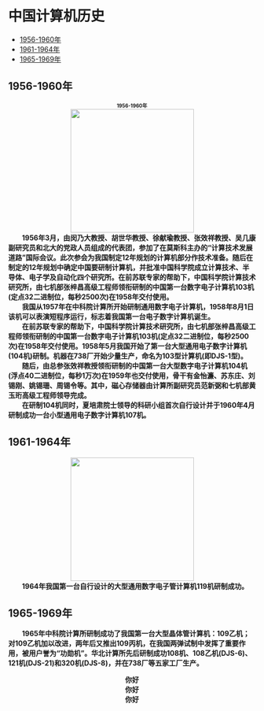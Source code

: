 # 中国计算机历史

- [1956-1960年](#1956-1960年)
- [1961-1964年](#1961-1964年)
- [1965-1969年](#1965-1969年)

## 1956-1960年
<div align=center><font size=1><b>1956-1960年<b></font></div>
  <div align=center><img src="https://raw.githubusercontent.com/lmm327/hello/main/2.png" width="251" height="251"></div>
    &emsp;&emsp;1956年3月，由闵乃大教授、胡世华教授、徐献瑜教授、张效祥教授、吴几康副研究员和北大的党政人员组成的代表团，参加了在莫斯科主办的“计算技术发展道路”国际会议。此次参会为我国制定12年规划的计算机部分作技术准备。随后在制定的12年规划中确定中国要研制计算机，并批准中国科学院成立计算技术、半导体、电子学及自动化四个研究所。在前苏联专家的帮助下，中国科学院计算技术研究所，由七机部张梓昌高级工程师领衔研制的中国第一台数字电子计算机103机(定点32二进制位，每秒2500次)在1958年交付使用。<br> 
    &emsp;&emsp;我国从1957年在中科院计算所开始研制通用数字电子计算机，1958年8月1日该机可以表演短程序运行，标志着我国第一台电子数字计算机诞生。<br>
    &emsp;&emsp;在前苏联专家的帮助下，中国科学院计算技术研究所，由七机部张梓昌高级工程师领衔研制的中国第一台数字电子计算机103机(定点32二进制位，每秒2500次)在1958年交付使用。1958年5月我国开始了第一台大型通用电子数字计算机(104机)研制。机器在738厂开始少量生产，命名为103型计算机(即DJS-1型)。<br>
    &emsp;&emsp;随后，由总参张效祥教授领衔研制的中国第一台大型数字电子计算机104机(浮点40二进制位，每秒1万次)在1959年也交付使用，骨干有金怡濂、苏东庄、刘锡刚、姚锡珊、周锡令等。其中，磁心存储器由计算所副研究员范新弼和七机部黄玉珩高级工程师领导完成。<br> 
    &emsp;&emsp;在研制104机同时，夏培肃院士领导的科研小组首次自行设计并于1960年4月研制成功一台小型通用电子数字计算机107机。<br>

## 1961-1964年
   <div align=center><img src="https://raw.githubusercontent.com/lmm327/hello/main/1.png" width="251" height="251"></div>
   &emsp;&emsp;1964年我国第一台自行设计的大型通用数字电子管计算机119机研制成功。<br>
 

## 1965-1969年

  &emsp;&emsp;1965年中科院计算所研制成功了我国第一台大型晶体管计算机：109乙机；对109乙机加以改进，两年后又推出109丙机，在我国两弹试制中发挥了重要作用，被用户誉为“功勋机”。华北计算所先后研制成功108机、108乙机(DJS-6)、121机(DJS-21)和320机(DJS-8)，并在738厂等五家工厂生产。<br>


<div align=center></font size='1'><b>你好<b></font></div>
<div align=center></font size='7000'><b>你好<b></font></div>
<div align=center></font size='7000'><b>你好<b></font></div>

  

